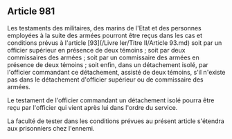 Article 981
----
Les testaments des militaires, des marins de l'Etat et des personnes employées à
la suite des armées pourront être reçus dans les cas et conditions prévus à
l'article [93](/Livre Ier/Titre II/Article 93.md) soit par un officier supérieur en présence de deux témoins ; soit
par deux commissaires des armées ; soit par un commissaire des armées en
présence de deux témoins ; soit enfin, dans un détachement isolé, par l'officier
commandant ce détachement, assisté de deux témoins, s'il n'existe pas dans le
détachement d'officier supérieur ou de commissaire des armées.

Le testament de l'officier commandant un détachement isolé pourra être reçu par
l'officier qui vient après lui dans l'ordre du service.

La faculté de tester dans les conditions prévues au présent article s'étendra
aux prisonniers chez l'ennemi.
